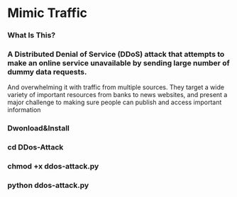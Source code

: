 # Mimic Traffic
### What Is This?

### A Distributed Denial of Service (DDoS) attack that attempts to make an online service unavailable by sending large number of dummy data requests.
And overwhelming it with traffic from multiple sources. They target a wide variety of important resources
from banks to news websites, and present a major challenge to making sure people can publish and access important information

### Dwonload&Install

### cd DDos-Attack

### chmod +x ddos-attack.py

### python ddos-attack.py



